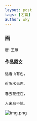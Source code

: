 ```yaml
---
layout: post
tags: [名篇]
author: wky
---
```


### 画
&#8203;``唐·王维``&#8203;
#### 作品原文
```
远看山有色，

近听水无声。

春去花还在，

人来鸟不惊。
```

![img.png](https://wukaiying.com.cn/images/wky/img_3.png)
